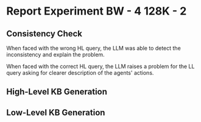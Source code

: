 # Report Experiment BW - 4 128K - 2

## Consistency Check

When faced with the wrong HL query, the LLM was able to detect the inconsistency and explain the 
problem. 

When faced with the correct HL query, the LLM raises a problem for the LL query asking for clearer
description of the agents' actions.

## High-Level KB Generation



## Low-Level KB Generation
